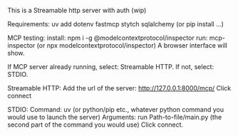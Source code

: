 This is a Streamable http server with auth (wip)

Requirements:
uv add dotenv fastmcp stytch sqlalchemy (or pip install ...)

MCP testing:
install: npm i -g @modelcontextprotocol/inspector
run: mcp-inspector (or npx modelcontextprotocol/inspector)
A browser interface will show.

If MCP server already running, select: Streamable HTTP.
If not, select: STDIO.

Streamable HTTP:
Add the url of the server: http://127.0.0.1:8000/mcp/
Click connect

STDIO:
Command: uv (or python/pip etc., whatever python command you would use to launch the server)
Arguments: run Path-to-file/main.py (the second part of the command you would use)
Click connect.